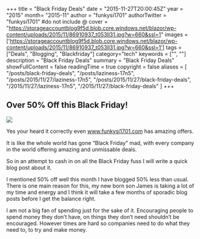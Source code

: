 +++
title = "Black Friday Deals"
date = "2015-11-27T20:00:45Z"
year = "2015"
month= "2015-11"
author = "funkysi1701"
authorTwitter = "funkysi1701" #do not include @
cover = "https://storageaccountblog9f5d.blob.core.windows.net/blazor/wp-content/uploads/2015/11/86910937_t053ll31.jpg?w=660&ssl=1"
images = ['https://storageaccountblog9f5d.blob.core.windows.net/blazor/wp-content/uploads/2015/11/86910937_t053ll31.jpg?w=660&ssl=1']
tags = ["Deals", "Blogging", "Blackfriday"]
category="tech"
keywords = ["", ""]
description =  "Black Friday Deals"
summary = "Black Friday Deals"
showFullContent = false
readingTime = true
copyright = false
aliases = [
    "/posts/black-friday-deals",
    "/posts/laziness-17n5",
    "/posts/2015/11/27/laziness-17n5",
    "/posts/2015/11/27/black-friday-deals",
    "/2015/11/27/laziness-17n5",
    "/2015/11/27/black-friday-deals"
]
+++
## Over 50% Off this Black Friday!

![](https://storageaccountblog9f5d.blob.core.windows.net/blazor/wp-content/uploads/2015/11/86910937_t053ll31.jpg?w=660&ssl=1)

Yes your heard it correctly even www.funkysi1701.com has amazing offers.

It is like the whole world has gone “Black Friday” mad, with every company in the world offering amazing and unmissable deals.

So in an attempt to cash in on all the Black Friday fuss I will write a quick blog post about it.

I mentioned 50% off well this month I have blogged 50% less than usual. There is one main reason for this, my new born son James is taking a lot of my time and energy and I think it will take a few months of sporadic blog posts before I get the balance right.

I am not a big fan of spending just for the sake of it. Encouraging people to spend money they don’t have, on things they don’t need shouldn’t be encouraged. However times are hard so companies need to do what they need to, to try and make money.